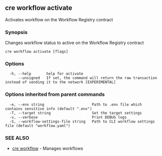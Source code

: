 ## cre workflow activate

Activates workflow on the Workflow Registry contract

### Synopsis

Changes workflow status to active on the Workflow Registry contract

```
cre workflow activate [flags]
```

### Options

```
  -h, --help       help for activate
      --unsigned   If set, the command will return the raw transaction instead of sending it to the network [EXPERIMENTAL]
```

### Options inherited from parent commands

```
  -e, --env string                      Path to .env file which contains sensitive info (default ".env")
  -T, --target string                   Set the target settings
  -v, --verbose                         Print DEBUG logs
  -S, --workflow-settings-file string   Path to CLI workflow settings file (default "workflow.yaml")
```

### SEE ALSO

* [cre workflow](cre_workflow.md)	 - Manages workflows

